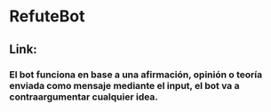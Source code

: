 # RefuteBot
## Link: 
### El bot funciona en base a una afirmación, opinión o teoría enviada como mensaje mediante el input, el bot va a contraargumentar cualquier idea.